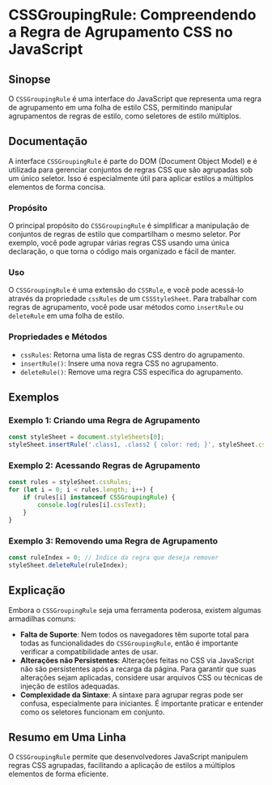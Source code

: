 <!--
Meta Description: # CSSGroupingRule: Compreendendo a Regra de Agrupamento CSS no JavaScript ## Sinopse O `CSSGroupingRule` é uma interface do JavaScript que representa ...
Meta Keywords: uma, css, cssgroupingrule, agrupamento, regras
-->

# CSSGroupingRule: Compreendendo a Regra de Agrupamento CSS no JavaScript

## Sinopse
O `CSSGroupingRule` é uma interface do JavaScript que representa uma regra de agrupamento em uma folha de estilo CSS, permitindo manipular agrupamentos de regras de estilo, como seletores de estilo múltiplos.

## Documentação
A interface `CSSGroupingRule` é parte do DOM (Document Object Model) e é utilizada para gerenciar conjuntos de regras CSS que são agrupadas sob um único seletor. Isso é especialmente útil para aplicar estilos a múltiplos elementos de forma concisa.

### Propósito
O principal propósito do `CSSGroupingRule` é simplificar a manipulação de conjuntos de regras de estilo que compartilham o mesmo seletor. Por exemplo, você pode agrupar várias regras CSS usando uma única declaração, o que torna o código mais organizado e fácil de manter.

### Uso
O `CSSGroupingRule` é uma extensão do `CSSRule`, e você pode acessá-lo através da propriedade `cssRules` de um `CSSStyleSheet`. Para trabalhar com regras de agrupamento, você pode usar métodos como `insertRule` ou `deleteRule` em uma folha de estilo.

### Propriedades e Métodos
- `cssRules`: Retorna uma lista de regras CSS dentro do agrupamento.
- `insertRule()`: Insere uma nova regra CSS no agrupamento.
- `deleteRule()`: Remove uma regra CSS específica do agrupamento.

## Exemplos

### Exemplo 1: Criando uma Regra de Agrupamento
```javascript
const styleSheet = document.styleSheets[0];
styleSheet.insertRule('.class1, .class2 { color: red; }', styleSheet.cssRules.length);
```

### Exemplo 2: Acessando Regras de Agrupamento
```javascript
const rules = styleSheet.cssRules;
for (let i = 0; i < rules.length; i++) {
    if (rules[i] instanceof CSSGroupingRule) {
        console.log(rules[i].cssText);
    }
}
```

### Exemplo 3: Removendo uma Regra de Agrupamento
```javascript
const ruleIndex = 0; // Indice da regra que deseja remover
styleSheet.deleteRule(ruleIndex);
```

## Explicação
Embora o `CSSGroupingRule` seja uma ferramenta poderosa, existem algumas armadilhas comuns:

- **Falta de Suporte**: Nem todos os navegadores têm suporte total para todas as funcionalidades do `CSSGroupingRule`, então é importante verificar a compatibilidade antes de usar.
- **Alterações não Persistentes**: Alterações feitas no CSS via JavaScript não são persistentes após a recarga da página. Para garantir que suas alterações sejam aplicadas, considere usar arquivos CSS ou técnicas de injeção de estilos adequadas.
- **Complexidade da Sintaxe**: A sintaxe para agrupar regras pode ser confusa, especialmente para iniciantes. É importante praticar e entender como os seletores funcionam em conjunto.

## Resumo em Uma Linha
O `CSSGroupingRule` permite que desenvolvedores JavaScript manipulem regras CSS agrupadas, facilitando a aplicação de estilos a múltiplos elementos de forma eficiente.